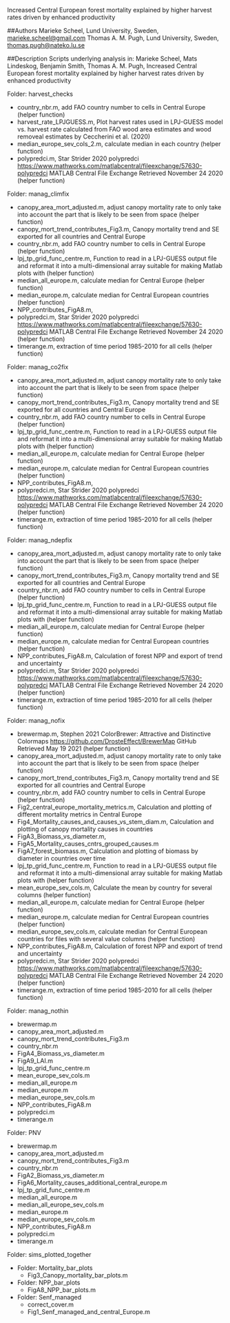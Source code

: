 Increased Central European forest mortality explained by higher harvest rates driven by enhanced productivity

##Authors
Marieke Scheel, Lund University, Sweden, marieke.scheel@gmail.com
Thomas A. M. Pugh, Lund University, Sweden, thomas.pugh@nateko.lu.se

##Description
Scripts underlying analysis in:
Marieke Scheel, Mats Lindeskog, Benjamin Smith, Thomas A. M. Pugh, Increased Central European forest mortality explained by higher harvest rates driven by enhanced productivity

Folder: harvest_checks
- country_nbr.m, add FAO country number to cells in Central Europe (helper function)
- harvest_rate_LPJGUESS.m, Plot harvest rates used in LPJ-GUESS model vs. harvest rate calculated from FAO wood area estimates and wood removeal estimates by Ceccherini et al. (2020)
- median_europe_sev_cols_2.m, calculate median in each country (helper function)
- polypredci.m, Star Strider 2020 polypredci https://www.mathworks.com/matlabcentral/fileexchange/57630-polypredci MATLAB Central File Exchange Retrieved November 24 2020 (helper function)

Folder: manag_climfix
- canopy_area_mort_adjusted.m, adjust canopy mortality rate to only take into account the part that is likely to be seen from space (helper function)
- canopy_mort_trend_contributes_Fig3.m, Canopy mortality trend and SE exported for all countries and Central Europe
- country_nbr.m, add FAO country number to cells in Central Europe (helper function)
- lpj_tp_grid_func_centre.m, Function to read in a LPJ-GUESS output file and reformat it into a multi-dimensional array suitable for making Matlab plots with (helper function)
- median_all_europe.m, calculate median for Central Europe (helper function)
- median_europe.m, calculate median for Central European countries (helper function)
- NPP_contributes_FigA8.m, 
- polypredci.m, Star Strider 2020 polypredci https://www.mathworks.com/matlabcentral/fileexchange/57630-polypredci MATLAB Central File Exchange Retrieved November 24 2020 (helper function)
- timerange.m, extraction of time period 1985-2010 for all cells (helper function)

Folder: manag_co2fix
- canopy_area_mort_adjusted.m, adjust canopy mortality rate to only take into account the part that is likely to be seen from space (helper function)
- canopy_mort_trend_contributes_Fig3.m, Canopy mortality trend and SE exported for all countries and Central Europe
- country_nbr.m, add FAO country number to cells in Central Europe (helper function)
- lpj_tp_grid_func_centre.m, Function to read in a LPJ-GUESS output file and reformat it into a multi-dimensional array suitable for making Matlab plots with (helper function)
- median_all_europe.m, calculate median for Central Europe (helper function)
- median_europe.m, calculate median for Central European countries (helper function)
- NPP_contributes_FigA8.m, 
- polypredci.m, Star Strider 2020 polypredci https://www.mathworks.com/matlabcentral/fileexchange/57630-polypredci MATLAB Central File Exchange Retrieved November 24 2020 (helper function)
- timerange.m, extraction of time period 1985-2010 for all cells (helper function)

Folder: manag_ndepfix
- canopy_area_mort_adjusted.m, adjust canopy mortality rate to only take into account the part that is likely to be seen from space (helper function)
- canopy_mort_trend_contributes_Fig3.m, Canopy mortality trend and SE exported for all countries and Central Europe
- country_nbr.m, add FAO country number to cells in Central Europe (helper function)
- lpj_tp_grid_func_centre.m, Function to read in a LPJ-GUESS output file and reformat it into a multi-dimensional array suitable for making Matlab plots with (helper function)
- median_all_europe.m, calculate median for Central Europe (helper function)
- median_europe.m, calculate median for Central European countries (helper function)
- NPP_contributes_FigA8.m, Calculation of forest NPP and export of trend and uncertainty
- polypredci.m, Star Strider 2020 polypredci https://www.mathworks.com/matlabcentral/fileexchange/57630-polypredci MATLAB Central File Exchange Retrieved November 24 2020 (helper function)
- timerange.m, extraction of time period 1985-2010 for all cells (helper function)

Folder: manag_nofix
- brewermap.m, Stephen 2021 ColorBrewer: Attractive and Distinctive Colormaps https://github.com/DrosteEffect/BrewerMap GitHub Retrieved May 19 2021 (helper function)
- canopy_area_mort_adjusted.m, adjust canopy mortality rate to only take into account the part that is likely to be seen from space (helper function)
- canopy_mort_trend_contributes_Fig3.m, Canopy mortality trend and SE exported for all countries and Central Europe
- country_nbr.m, add FAO country number to cells in Central Europe (helper function)
- Fig2_central_europe_mortality_metrics.m, Calculation and plotting of different mortality metrics in Central Europe
- Fig4_Mortality_causes_and_causes_vs_stem_diam.m, Calculation and plotting of canopy mortality causes in countries
- FigA3_Biomass_vs_diameter.m, 
- FigA5_Mortality_causes_cntrs_grouped_causes.m
- FigA7_forest_biomass.m, Calculation and plotting of biomass by diameter in countries over time
- lpj_tp_grid_func_centre.m, Function to read in a LPJ-GUESS output file and reformat it into a multi-dimensional array suitable for making Matlab plots with (helper function)
- mean_europe_sev_cols.m, Calculate the mean by country for several columns (helper function)
- median_all_europe.m, calculate median for Central Europe (helper function)
- median_europe.m, calculate median for Central European countries (helper function)
- median_europe_sev_cols.m, calculate median for Central European countries for files with several value columns (helper function)
- NPP_contributes_FigA8.m, Calculation of forest NPP and export of trend and uncertainty
- polypredci.m, Star Strider 2020 polypredci https://www.mathworks.com/matlabcentral/fileexchange/57630-polypredci MATLAB Central File Exchange Retrieved November 24 2020 (helper function)
- timerange.m, extraction of time period 1985-2010 for all cells (helper function)

Folder: manag_nothin
- brewermap.m
- canopy_area_mort_adjusted.m
- canopy_mort_trend_contributes_Fig3.m
- country_nbr.m
- FigA4_Biomass_vs_diameter.m
- FigA9_LAI.m
- lpj_tp_grid_func_centre.m
- mean_europe_sev_cols.m
- median_all_europe.m
- median_europe.m
- median_europe_sev_cols.m
- NPP_contributes_FigA8.m
- polypredci.m
- timerange.m

Folder: PNV
- brewermap.m
- canopy_area_mort_adjusted.m
- canopy_mort_trend_contributes_Fig3.m
- country_nbr.m
- FigA2_Biomass_vs_diameter.m
- FigA6_Mortality_causes_additional_central_europe.m
- lpj_tp_grid_func_centre.m
- median_all_europe.m
- median_all_europe_sev_cols.m
- median_europe.m
- median_europe_sev_cols.m
- NPP_contributes_FigA8.m
- polypredci.m
- timerange.m

Folder: sims_plotted_together
- Folder: Mortality_bar_plots
    - Fig3_Canopy_mortality_bar_plots.m
- Folder: NPP_bar_plots
    - FigA8_NPP_bar_plots.m
- Folder: Senf_managed
    - correct_cover.m
    - Fig1_Senf_managed_and_central_Europe.m
